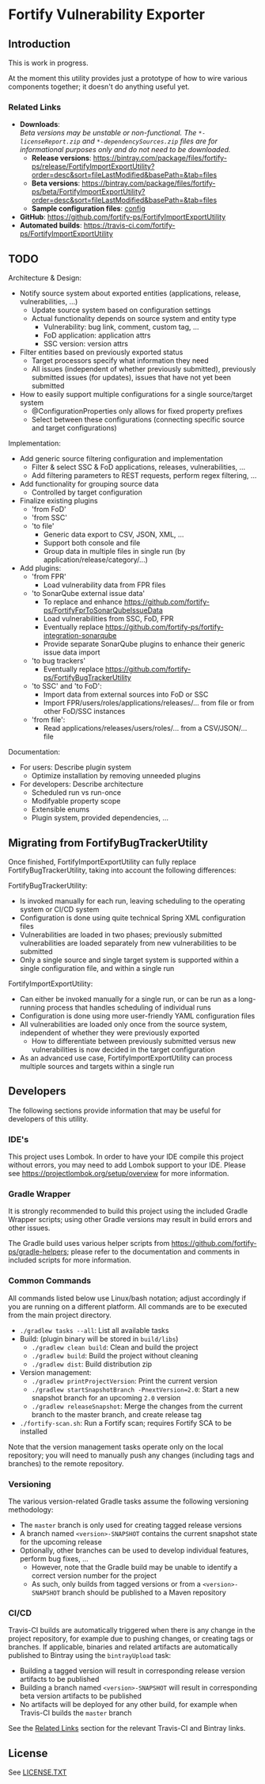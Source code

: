 <x-tag-head>
<x-tag-meta http-equiv="X-UA-Compatible" content="IE=edge"/>

<x-tag-script language="JavaScript"><!--
<X-INCLUDE url="https://cdn.jsdelivr.net/gh/highlightjs/cdn-release@10.0.0/build/highlight.min.js"/>
--></x-tag-script>

<x-tag-script language="JavaScript"><!--
<X-INCLUDE url="https://ajax.googleapis.com/ajax/libs/jquery/3.4.1/jquery.min.js" />
--></x-tag-script>

<x-tag-script language="JavaScript"><!--
<X-INCLUDE url="${gradleHelpersLocation}/spa_readme.js" />
--></x-tag-script>

<x-tag-style><!--
<X-INCLUDE url="https://cdn.jsdelivr.net/gh/highlightjs/cdn-release@10.0.0/build/styles/github.min.css" />
--></x-tag-style>

<x-tag-style><!--
<X-INCLUDE url="${gradleHelpersLocation}/spa_readme.css" />
--></x-tag-style>
</x-tag-head>

# Fortify Vulnerability Exporter

## Introduction

This is work in progress. 

At the moment this utility provides just a prototype of how to wire various components
together; it doesn't do anything useful yet.
  
### Related Links

* **Downloads**:  
  _Beta versions may be unstable or non-functional. The `*-licenseReport.zip` and `*-dependencySources.zip` files are for informational purposes only and do not need to be downloaded._
	* **Release versions**: https://bintray.com/package/files/fortify-ps/release/FortifyImportExportUtility?order=desc&sort=fileLastModified&basePath=&tab=files  
	* **Beta versions**: https://bintray.com/package/files/fortify-ps/beta/FortifyImportExportUtility?order=desc&sort=fileLastModified&basePath=&tab=files
	* **Sample configuration files**: [config](config)
* **GitHub**: https://github.com/fortify-ps/FortifyImportExportUtility
* **Automated builds**: https://travis-ci.com/fortify-ps/FortifyImportExportUtility


## TODO

Architecture & Design:

* Notify source system about exported entities (applications, release, vulnerabilities, ...)
    * Update source system based on configuration settings 
    * Actual functionality depends on source system and entity type
        * Vulnerability: bug link, comment, custom tag, ...
        * FoD application: application attrs
        * SSC version: version attrs
* Filter entities based on previously exported status
	* Target processors specify what information they need
	* All issues (independent of whether previously submitted), previously submitted issues (for updates), issues that have not yet been submitted
* How to easily support multiple configurations for a single source/target system
    * @ConfigurationProperties only allows for fixed property prefixes
    * Select between these configurations (connecting specific source and target configurations) 

Implementation:

* Add generic source filtering configuration and implementation
    * Filter & select SSC & FoD applications, releases, vulnerabilities, ...
    * Add filtering parameters to REST requests, perform regex filtering, ...
* Add functionality for grouping source data
    * Controlled by target configuration
* Finalize existing plugins
    * 'from FoD'
    * 'from SSC'
    * 'to file'
        * Generic data export to CSV, JSON, XML, ...
        * Support both console and file
        * Group data in multiple files in single run (by application/release/category/...)
* Add plugins:
    * 'from FPR'
        * Load vulnerability data from FPR files
    * 'to SonarQube external issue data'
        * To replace and enhance https://github.com/fortify-ps/FortifyFprToSonarQubeIssueData
        * Load vulnerabilities from SSC, FoD, FPR
        * Eventually replace https://github.com/fortify-ps/fortify-integration-sonarqube
        * Provide separate SonarQube plugins to enhance their generic issue data import
    * 'to bug trackers'
        * Eventually replace https://github.com/fortify-ps/FortifyBugTrackerUtility
    * 'to SSC' and 'to FoD': 
        * Import data from external sources into FoD or SSC
        * Import FPR/users/roles/applications/releases/... from file or from other FoD/SSC instances
    * 'from file': 
        * Read applications/releases/users/roles/... from a CSV/JSON/... file


Documentation:

* For users: Describe plugin system
    * Optimize installation by removing unneeded plugins
* For developers: Describe architecture
	* Scheduled run vs run-once
	* Modifyable property scope
	* Extensible enums
	* Plugin system, provided dependencies, ...
	

## Migrating from FortifyBugTrackerUtility

Once finished, FortifyImportExportUtility can fully replace FortifyBugTrackerUtility, taking into account
the following differences:

FortifyBugTrackerUtility:
* Is invoked manually for each run, leaving scheduling to the operating system or CI/CD system
* Configuration is done using quite technical Spring XML configuration files
* Vulnerabilities are loaded in two phases; previously submitted vulnerabilities are loaded separately from new vulnerabilities to be submitted
* Only a single source and single target system is supported within a single configuration file, and within a single run

FortifyImportExportUtility:
* Can either be invoked manually for a single run, or can be run as a long-running process that handles scheduling of individual runs
* Configuration is done using more user-friendly YAML configuration files
* All vulnerabilities are loaded only once from the source system, independent of whether they were previously exported
    * How to differentiate between previously submitted versus new vulnerabilities is now decided in the target configuration
* As an advanced use case, FortifyImportExportUtility can process multiple sources and targets within a single run
	

## Developers

The following sections provide information that may be useful for developers of this utility.

### IDE's

This project uses Lombok. In order to have your IDE compile this project without errors, 
you may need to add Lombok support to your IDE. Please see https://projectlombok.org/setup/overview 
for more information.

### Gradle Wrapper

It is strongly recommended to build this project using the included Gradle Wrapper
scripts; using other Gradle versions may result in build errors and other issues.

The Gradle build uses various helper scripts from https://github.com/fortify-ps/gradle-helpers;
please refer to the documentation and comments in included scripts for more information. 

### Common Commands

All commands listed below use Linux/bash notation; adjust accordingly if you
are running on a different platform. All commands are to be executed from
the main project directory.

* `./gradlew tasks --all`: List all available tasks
* Build: (plugin binary will be stored in `build/libs`)
	* `./gradlew clean build`: Clean and build the project
	* `./gradlew build`: Build the project without cleaning
	* `./gradlew dist`: Build distribution zip
* Version management:
	* `./gradlew printProjectVersion`: Print the current version
	* `./gradlew startSnapshotBranch -PnextVersion=2.0`: Start a new snapshot branch for an upcoming `2.0` version
	* `./gradlew releaseSnapshot`: Merge the changes from the current branch to the master branch, and create release tag
* `./fortify-scan.sh`: Run a Fortify scan; requires Fortify SCA to be installed

Note that the version management tasks operate only on the local repository; you will need to manually
push any changes (including tags and branches) to the remote repository.

### Versioning

The various version-related Gradle tasks assume the following versioning methodology:

* The `master` branch is only used for creating tagged release versions
* A branch named `<version>-SNAPSHOT` contains the current snapshot state for the upcoming release
* Optionally, other branches can be used to develop individual features, perform bug fixes, ...
	* However, note that the Gradle build may be unable to identify a correct version number for the project
	* As such, only builds from tagged versions or from a `<version>-SNAPSHOT` branch should be published to a Maven repository

### CI/CD

Travis-CI builds are automatically triggered when there is any change in the project repository,
for example due to pushing changes, or creating tags or branches. If applicable, binaries and related 
artifacts are automatically published to Bintray using the `bintrayUpload` task:

* Building a tagged version will result in corresponding release version artifacts to be published
* Building a branch named `<version>-SNAPSHOT` will result in corresponding beta version artifacts to be published
* No artifacts will be deployed for any other build, for example when Travis-CI builds the `master` branch

See the [Related Links](#related-links) section for the relevant Travis-CI and Bintray links.


## License
<x-insert text="<!--"/>

See [LICENSE.TXT](LICENSE.TXT)

<x-insert text="-->"/>

<x-include url="file:LICENSE.TXT"/>
